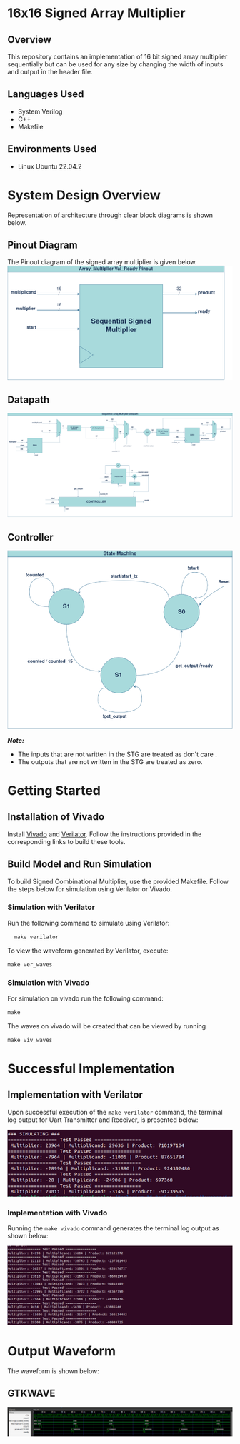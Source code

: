 # 16x16 Signed Array Multiplier 

## Overview
  This repository contains an implementation of 16 bit signed array multiplier sequentially but can be used for any size by changing the width of inputs and output in the header file.

## Languages Used
  * System Verilog
  * C++
  * Makefile 


## Environments Used

  * Linux Ubuntu 22.04.2

# System Design Overview

  Representation of architecture through clear block diagrams is shown below.
## Pinout Diagram
The Pinout diagram of the signed array  multiplier  is given below.
![Pinout](./docs/Seq_Array_Multiplier_Pinout.drawio(1).png)


## Datapath
![Datapath](./docs/Seq_Array_Multiplier_datapath.drawio(1).png)

## Controller
![Controller](./docs/Seq_multiplier_Controller.drawio(1).png)

***Note:***
- The inputs that are not written in the STG are treated as don't  care .
- The outputs that are not written  in the STG are treated as zero.

# Getting Started



## Installation of Vivado  

Install [Vivado](https://github.com/ALI11-2000/Vivado-Installation) and [Verilator](https://verilator.org/guide/latest/install.html). Follow the instructions provided in the corresponding links to build these tools.

## Build Model and Run Simulation

To build Signed Combinational Multiplier, use the provided Makefile. Follow the steps below for simulation using Verilator or Vivado.

### Simulation with Verilator
Run the following command to simulate using Verilator:

```markdown
  make verilator
```


To view the waveform generated by Verilator, execute:

```markdown
make ver_waves
 ```
### Simulation with Vivado
For simulation on vivado run the following command:

```markdown
make 
```

The waves on vivado will be created that can be viewed by running

```markdown
make viv_waves
``` 

# Successful Implementation

## Implementation with Verilator

Upon successful execution of the `make verilator` command, the terminal log output for Uart Transmitter and Receiver, is presented below:

 ![Verilator](./docs/array_ver.png)

### Implementation with Vivado

Running the `make vivado` command generates the terminal log output as shown below:

 ![Vivado](./docs/array_viv.png)

# Output Waveform 

The waveform is shown below:
## GTKWAVE
 ![VER_Waveform](./docs/verilator_waves.png)

